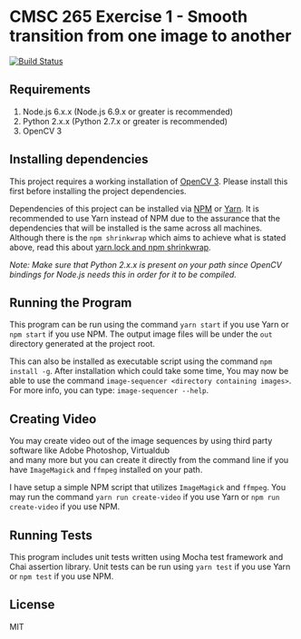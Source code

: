 # CMSC 265 Exercise 1 - Smooth transition from one image to another

[![Build Status](https://travis-ci.com/ecsnavarretemit/cmsc265-image-transition.svg?token=Epvjpqbou3YzbgbyBk2h&branch=master)](https://travis-ci.com/ecsnavarretemit/cmsc265-image-transition)

## Requirements

1. Node.js 6.x.x (Node.js 6.9.x or greater is recommended)
2. Python 2.x.x (Python 2.7.x or greater is recommended)
3. OpenCV 3

## Installing dependencies

This project requires a working installation of [OpenCV 3](http://opencv.org/). Please install this first before installing
the project dependencies.

Dependencies of this project can be installed via [NPM](https://www.npmjs.com/) or [Yarn](https://yarnpkg.com/).
It is recommended to use Yarn instead of NPM due to the assurance that the dependencies that will be installed is the same across all machines.
Although there is the `npm shrinkwrap` which aims to achieve what is stated above, read this about [yarn.lock and npm shrinkwrap](https://yarnpkg.com/en/docs/yarn-lock).

_Note: Make sure that Python 2.x.x is present on your path since OpenCV bindings for Node.js needs this in order for it to be compiled._

## Running the Program

This program can be run using the command `yarn start` if you use Yarn or `npm start` if you use NPM.
The output image files will be under the `out` directory generated at the project root.

This can also be installed as executable script using the command `npm install -g`. After installation which could take some time,
You may now be able to use the command `image-sequencer <directory containing images>`. For more info, you can type: `image-sequencer --help`.

## Creating Video

You may create video out of the image sequences by using third party software like Adobe Photoshop, Virtualdub \
and many more but you can create it directly from the command line if you have `ImageMagick` and `ffmpeg` installed on your path.

I have setup a simple NPM script that utilizes `ImageMagick` and `ffmpeg`. You may run the command `yarn run create-video` if you use Yarn
or `npm run create-video`  if you use NPM.

## Running Tests

This program includes unit tests written using Mocha test framework and Chai assertion library.
Unit tests can be run using `yarn test` if you use Yarn or `npm test` if you use NPM.

## License

MIT


